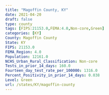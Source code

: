 ```yaml
---
title: "Magoffin County, KY"
date: 2021-04-20
draft: false
type: county
tags: [FIPS:21153.0,FEMA:4.0,Non-core,Green]
categories: [KY]
County: Magoffin County
State: KY
FIPS: 21153.0
FEMA_Region: 4.0
Population: 12161.0
NCHS_Urban_Rural_Classification: Non-core
Tests_in_prior_14_days: 160.0
Fourteen_day_test_rate_per_100000: 1316.0
Percent_Positivity_in_prior_14_days: 0.038
Level: Green
url: /states/KY/magoffin-county
---
```



